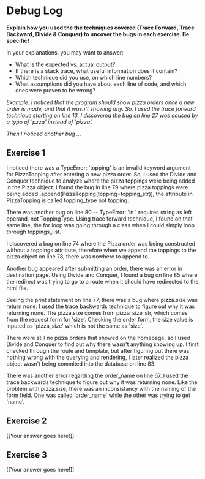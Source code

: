 # Debug Log

**Explain how you used the the techniques covered (Trace Forward, Trace Backward, Divide & Conquer) to uncover the bugs in each exercise. Be specific!**

In your explanations, you may want to answer:

- What is the expected vs. actual output?
- If there is a stack trace, what useful information does it contain?
- Which technique did you use, on which line numbers?
- What assumptions did you have about each line of code, and which ones were proven to be wrong?

_Example: I noticed that the program should show pizza orders once a new order is made, and that it wasn't showing any. So, I used the trace forward technique starting on line 13. I discovered the bug on line 27 was caused by a typo of 'pzza' instead of 'pizza'._

_Then I noticed another bug ..._

## Exercise 1

I noticed there was a TypeError: 'topping' is an invalid keyword argument for PizzaTopping after entering a new pizza order.  So, I used the Divide and Conquer technique to analyze where the pizza toppings were being added in the Pizza object.  I found the bug in line 79 where pizza toppings were being added .append(PizzaTopping(topping=topping_str)), the attribute in PizzaTopping is called topping_type not topping.

There was another bug on line 80 -- TypeError: 'in <string>' requires string as left operand, not ToppingType.  Using trace forward technique, I found on that same line, the for loop was going through a class when I could simply loop through toppings_list.

I discovered a bug on line 74 where the Pizza order was being constructed without a toppings attribute, therefore when we append the toppings to the pizza object on line 78, there was nowhere to append to.

Another bug appeared after submitting an order, there was an error in destination page.  Using Divide and Conquer, I found a bug on line 85 where the redirect was trying to go to a route when it should have redirected to the html file.

Seeing the print statement on line 77, there was a bug where pizza.size was return none.  I used the trace backwards technique to figure out why it was returning none. The pizza.size comes from pizza_size_str, which comes from the request form for 'size'.  Checking the order form, the size value is inputed as 'pizza_size' which is not the same as 'size'.

There were still no pizza orders that showed on the homepage, so I used Divide and Conquer to find out why there wasn't anything showing up.  I first checked through the route and template, but after figuring out there was nothing wrong with the querying and rendering, I later realized the pizza object wasn't being commited into the database on line 83.

There was another error regarding the order_name on line 67. I used the trace backwards technique to figure out why it was returning none. Like the problem with pizza.size, there was an inconsistancy with the naming of the form field.  One was called 'order_name' while the other was trying to get 'name'.

## Exercise 2

[[Your answer goes here!]]

## Exercise 3

[[Your answer goes here!]]
